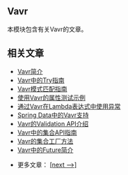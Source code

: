 ## Vavr

本模块包含有关Vavr的文章。

## 相关文章

+ [Vavr简介](docs/Vavr简介.md)
+ [Vavr中的Try指南](docs/Vavr中的Try指南.md)
+ [Vavr模式匹配指南](docs/Vavr模式匹配指南.md)
+ [使用Vavr的属性测试示例](docs/使用Vavr的属性测试示例.md)
+ [通过Vavr在Lambda表达式中使用异常](docs/通过Vavr在Lambda表达式中使用异常.md)
+ [Spring Data中的Vavr支持](docs/SpringData中的Vavr支持.md)
+ [Vavr的Validation API介绍](docs/Vavr的Validation-API介绍.md)
+ [Vavr中的集合API指南](docs/Vavr中的集合API指南.md)
+ [Vavr的集合工厂方法](docs/Vavr的集合工厂方法.md)
+ [Vavr中的Future简介](docs/Vavr中的Future简介.md)

- 更多文章： [[next -->]](../vavr-2/README.md)